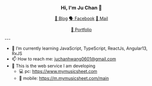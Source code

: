 <h3 align="center">
  Hi, I'm Ju Chan 👋
</h3>

<p align="center">
  <a href="https://julog.netlify.app/" target="_blank" rel="noopener noreferrer">📝 Blog</a>
  <a href="https://www.facebook.com/profile.php?id=100003720210475" target="_blank" rel="noopener noreferrer">🗣 Facebook</a>
  <a href="mailto: juchanhwang0601@gmail.com" target="_blank" rel="noopener noreferrer">💌 Mail</a>
</p>
<p align="center">
  <a href="https://juchan-about.notion.site/f36abb2007f243c89e3809716b050122" target="_blank" rel="noopener noreferrer">🔗 Portfolio</a>
</p>
---

- 🌱 I’m currently learning JavaScript, TypeScript, ReactJs, Angular13, RxJS
- 📫 How to reach me: juchanhwang0601@gmail.com
- 🙌 This is the web service I am developing
  - 💻 pc: https://www.mymusicsheet.com
  - 📱 mobile: https://m.mymusicsheet.com/main
